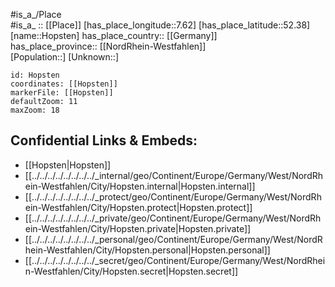 ﻿---
location: [52.38,7.62] 
mapzoom: [7,12] 
mapmarker: city 
type: City
tags:
- geo/City


SpocWebEntityId: 31024
isDeleted: false
confidential: public

---
#is_a_/Place  
#is_a_ :: [[Place]] 
[has_place_longitude::7.62] 
[has_place_latitude::52.38] 
[name::Hopsten] 
has_place_country:: [[Germany]]  
has_place_province:: [[NordRhein-Westfahlen]]  
[Population::] 
[Unknown::] 


```leaflet
id: Hopsten
coordinates: [[Hopsten]] 
markerFile: [[Hopsten]] 
defaultZoom: 11 
maxZoom: 18
```


## Confidential Links & Embeds: 
- [[Hopsten|Hopsten]]  
- [[../../../../../../../../_internal/geo/Continent/Europe/Germany/West/NordRhein-Westfahlen/City/Hopsten.internal|Hopsten.internal]] 
- [[../../../../../../../../_protect/geo/Continent/Europe/Germany/West/NordRhein-Westfahlen/City/Hopsten.protect|Hopsten.protect]] 
- [[../../../../../../../../_private/geo/Continent/Europe/Germany/West/NordRhein-Westfahlen/City/Hopsten.private|Hopsten.private]] 
- [[../../../../../../../../_personal/geo/Continent/Europe/Germany/West/NordRhein-Westfahlen/City/Hopsten.personal|Hopsten.personal]] 
- [[../../../../../../../../_secret/geo/Continent/Europe/Germany/West/NordRhein-Westfahlen/City/Hopsten.secret|Hopsten.secret]] 
